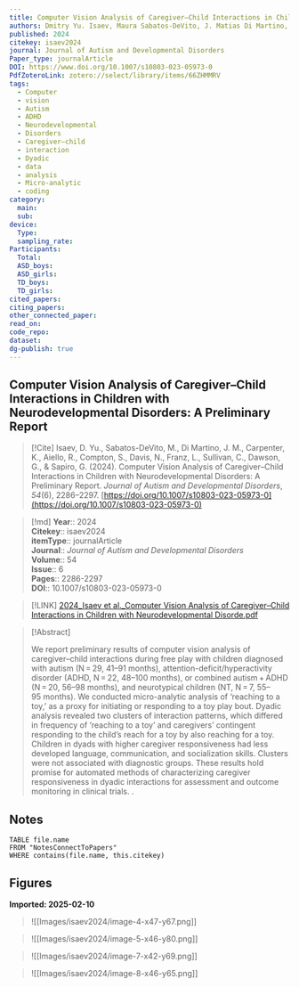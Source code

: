 ```yaml
---
title: Computer Vision Analysis of Caregiver–Child Interactions in Children with Neurodevelopmental Disorders A Preliminary Report
authors: Dmitry Yu. Isaev, Maura Sabatos-DeVito, J. Matias Di Martino, Kimberly Carpenter, Rachel Aiello, Scott Compton, Naomi Davis, Lauren Franz, Connor Sullivan, Geraldine Dawson, Guillermo Sapiro
published: 2024
citekey: isaev2024
journal: Journal of Autism and Developmental Disorders
Paper_type: journalArticle
DOI: https://www.doi.org/10.1007/s10803-023-05973-0
PdfZoteroLink: zotero://select/library/items/66ZHMMRV
tags:
  - Computer
  - vision
  - Autism
  - ADHD
  - Neurodevelopmental
  - Disorders
  - Caregiver–child
  - interaction
  - Dyadic
  - data
  - analysis
  - Micro-analytic
  - coding
category:
  main: 
  sub: 
device:
  Type: 
  sampling_rate: 
Participants:
  Total: 
  ASD_boys: 
  ASD_girls: 
  TD_boys: 
  TD_girls: 
cited_papers: 
citing_papers: 
other_connected_paper: 
read_on: 
code_repo: 
dataset: 
dg-publish: true
---
```


## Computer Vision Analysis of Caregiver–Child Interactions in Children with Neurodevelopmental Disorders: A Preliminary Report

> [!Cite]
> Isaev, D. Yu., Sabatos-DeVito, M., Di Martino, J. M., Carpenter, K., Aiello, R., Compton, S., Davis, N., Franz, L., Sullivan, C., Dawson, G., & Sapiro, G. (2024). Computer Vision Analysis of Caregiver–Child Interactions in Children with Neurodevelopmental Disorders: A Preliminary Report. _Journal of Autism and Developmental Disorders_, _54_(6), 2286–2297. [https://doi.org/10.1007/s10803-023-05973-0](https://doi.org/10.1007/s10803-023-05973-0)


>[!md]
> **Year**:: 2024   
> **Citekey**:: isaev2024  
> **itemType**:: journalArticle  
> **Journal**:: *Journal of Autism and Developmental Disorders*  
> **Volume**:: 54  
> **Issue**:: 6   
> **Pages**:: 2286-2297  
> **DOI**:: 10.1007/s10803-023-05973-0    

> [!LINK] 
> [2024_Isaev et al._Computer Vision Analysis of Caregiver–Child Interactions in Children with Neurodevelopmental Disorde.pdf](zotero://select/library/items/B6EPYDNG)

> [!Abstract]
>
> We report preliminary results of computer vision analysis of caregiver–child interactions during free play with children diagnosed with autism (N = 29, 41–91 months), attention-deficit/hyperactivity disorder (ADHD, N = 22, 48–100 months), or combined autism + ADHD (N = 20, 56–98 months), and neurotypical children (NT, N = 7, 55–95 months). We conducted micro-analytic analysis of ‘reaching to a toy,’ as a proxy for initiating or responding to a toy play bout. Dyadic analysis revealed two clusters of interaction patterns, which differed in frequency of ‘reaching to a toy’ and caregivers’ contingent responding to the child’s reach for a toy by also reaching for a toy. Children in dyads with higher caregiver responsiveness had less developed language, communication, and socialization skills. Clusters were not associated with diagnostic groups. These results hold promise for automated methods of characterizing caregiver responsiveness in dyadic interactions for assessment and outcome monitoring in clinical trials.
>.
> 


## Notes

```dataview 
TABLE file.name 
FROM "NotesConnectToPapers" 
WHERE contains(file.name, this.citekey)
```


## Figures

**Imported: 2025-02-10**

> ![[Images/isaev2024/image-4-x47-y67.png]]

> ![[Images/isaev2024/image-5-x46-y80.png]]

> ![[Images/isaev2024/image-7-x42-y69.png]]

> ![[Images/isaev2024/image-8-x46-y65.png]]
